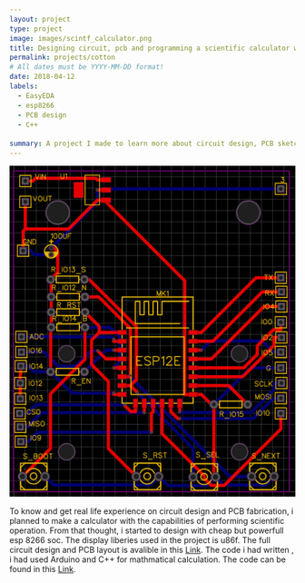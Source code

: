 ```yaml
---
layout: project
type: project
image: images/scintf_calculator.png
title: Designing circuit, pcb and programming a scientific calculator with esp8266 soc
permalink: projects/cotton
# All dates must be YYYY-MM-DD format!
date: 2018-04-12
labels:
  - EasyEDA
  - esp8266
  - PCB design
  - C++

summary: A project I made to learn more about circuit design, PCB sketching and coding with complex mathmatical model 
---
```


<div class="ui images">
  <img class="ui image" src="../images/scintf_calculator.png">
</div>



To know and get real life experience on circuit design and  PCB fabrication, i planned to make a calculator with the capabilities of performing scientific operation. From that thought, i started to design with cheap but powerfull esp 8266 soc. The display liberies used in the project is u86f. The full circuit design and PCB layout is avalible in this [Link](https://easyeda.com/samiulextreem/Device_advance). The code i had written , i had used Arduino and C++ for mathmatical calculation. The code can be found in this [Link](https://github.com/samiulextreem/Device_advance).


